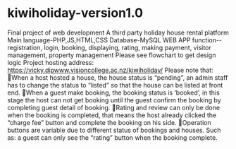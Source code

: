 # kiwiholiday-version1.0
Final project of web development
A third party holiday house rental platform
Main language-PHP,JS,HTML,CSS
Database-MySQL
WEB APP function--registration, login, booking, displaying, rating, making payment, visitor management, property management
Please see flowchart to get design logic
Project hosting address:
https://vicky.dipwww.visioncollege.ac.nz/kiwiholiday/
Please note that:
When a host hosted a house, the house status is “pending”, an admin staff has to change the status to “listed” so that the house can be listed at front end.
When a guest make booking, the booking status is ‘booked’, in this stage the host can not get booking until the guest confirm the booking by completing guest detail of booking.
Rating and review can only be done when the booking is completed, that means the host already clicked the “charge fee” button and complete the booking on his side.
Operation buttons are variable due to different status of bookings and houses. Such as: a guest can only see the “rating” button when the booking complete. 
